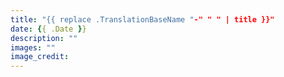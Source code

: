 ```yaml
---
title: "{{ replace .TranslationBaseName "-" " " | title }}"
date: {{ .Date }}
description: ""
images: ""
image_credit:
---
```


